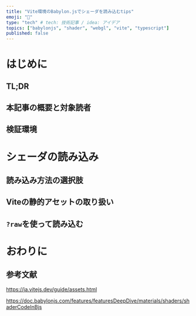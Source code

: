 ```yaml
---
title: "Vite環境のBabylon.jsでシェーダを読み込むtips"
emoji: "🍱"
type: "tech" # tech: 技術記事 / idea: アイデア
topics: ["babylonjs", "shader", "webgl", "vite", "typescript"]
published: false
---
```


# はじめに

## TL;DR

## 本記事の概要と対象読者

## 検証環境

# シェーダの読み込み

## 読み込み方法の選択肢

## Viteの静的アセットの取り扱い

## `?raw`を使って読み込む

# おわりに

## 参考文献

https://ja.vitejs.dev/guide/assets.html

https://doc.babylonjs.com/features/featuresDeepDive/materials/shaders/shaderCodeInBjs